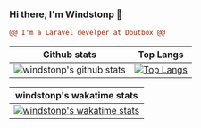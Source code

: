 ### Hi there, I'm Windstonp 👋

```diff
@@ I'm a Laravel develper at Doutbox @@

```

| Github stats | Top Langs |
| :--: | :--: |
| ![windstonp's github stats](https://github-readme-stats.vercel.app/api?username=windstonp&show_icons=true&theme=radical) | [![Top Langs](https://github-readme-stats.vercel.app/api/top-langs/?username=windstonp&layout=compact&theme=radical)](https://github.com/anuraghazra/github-readme-stats) |

| windstonp's wakatime stats  |
|---|
| [![windstonp's wakatime stats](https://github-readme-stats.vercel.app/api/wakatime?username=windstonp&theme=radical)](https://github.com/anuraghazra/github-readme-stats) |

